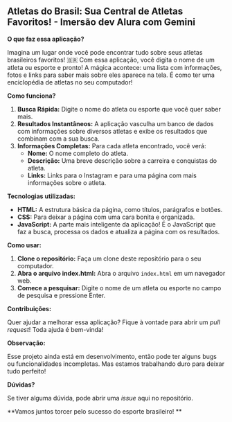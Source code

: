 ##  **Atletas do Brasil: Sua Central de Atletas Favoritos!** - Imersão dev Alura com Gemini

**O que faz essa aplicação?**

Imagina um lugar onde você pode encontrar tudo sobre seus atletas brasileiros favoritos! 🇧🇷 Com essa aplicação, você digita o nome de um atleta ou esporte e pronto! A mágica acontece: uma lista com informações, fotos e links para saber mais sobre eles aparece na tela. É como ter uma enciclopédia de atletas no seu computador!

**Como funciona?**

1. **Busca Rápida:** Digite o nome do atleta ou esporte que você quer saber mais.
2. **Resultados Instantâneos:** A aplicação vasculha um banco de dados com informações sobre diversos atletas e exibe os resultados que combinam com a sua busca.
3. **Informações Completas:** Para cada atleta encontrado, você verá:
   * **Nome:** O nome completo do atleta.
   * **Descrição:** Uma breve descrição sobre a carreira e conquistas do atleta.
   * **Links:** Links para o Instagram e para uma página com mais informações sobre o atleta.

**Tecnologias utilizadas:**

* **HTML:** A estrutura básica da página, como títulos, parágrafos e botões.
* **CSS:** Para deixar a página com uma cara bonita e organizada.
* **JavaScript:** A parte mais inteligente da aplicação! É o JavaScript que faz a busca, processa os dados e atualiza a página com os resultados.

**Como usar:**

1. **Clone o repositório:** Faça um clone deste repositório para o seu computador.
2. **Abra o arquivo index.html:** Abra o arquivo `index.html` em um navegador web.
3. **Comece a pesquisar:** Digite o nome de um atleta ou esporte no campo de pesquisa e pressione Enter.

**Contribuições:**

Quer ajudar a melhorar essa aplicação? Fique à vontade para abrir um *pull request*! Toda ajuda é bem-vinda!

**Observação:**

Esse projeto ainda está em desenvolvimento, então pode ter alguns bugs ou funcionalidades incompletas. Mas estamos trabalhando duro para deixar tudo perfeito!

**Dúvidas?**

Se tiver alguma dúvida, pode abrir uma *issue* aqui no repositório.

**Vamos juntos torcer pelo sucesso do esporte brasileiro! **

